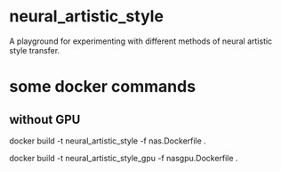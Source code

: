 # neural_artistic_style
A playground for experimenting with different methods of neural artistic style transfer.

# some docker commands
## without GPU

docker build -t neural_artistic_style -f nas.Dockerfile .

docker build -t neural_artistic_style_gpu -f nasgpu.Dockerfile .